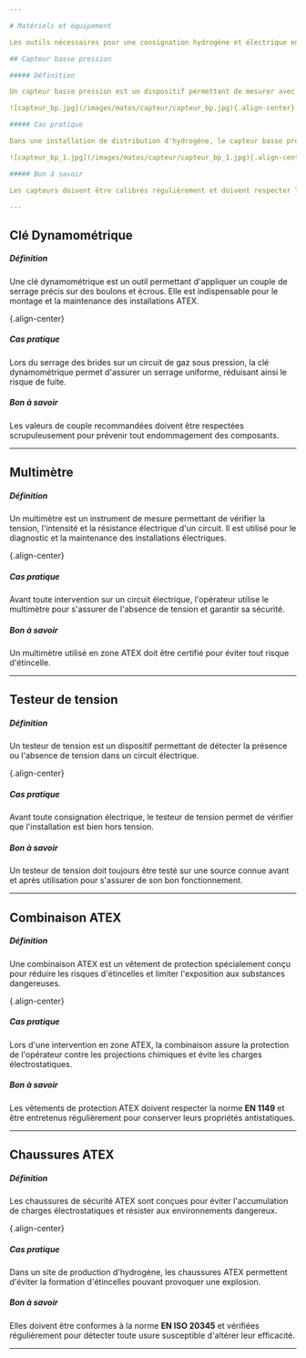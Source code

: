 ```yaml
---

# Matériels et équipement

Les outils nécessaires pour une consignation hydrogène et électrique en zone ATEX.

## Capteur basse pression

##### Définition

Un capteur basse pression est un dispositif permettant de mesurer avec précision la pression des gaz ou liquides dans un système sous contrainte. Il est essentiel pour surveiller les variations de pression dans les réseaux hydrogène et garantir un fonctionnement sûr des installations.

![capteur_bp.jpg](/images/matos/capteur/capteur_bp.jpg){.align-center}

##### Cas pratique

Dans une installation de distribution d'hydrogène, le capteur basse pression est utilisé pour assurer le bon fonctionnement du circuit. Si une baisse anormale est détectée, une alerte est générée pour prévenir d'une fuite potentielle.

![capteur_bp_1.jpg](/images/matos/capteur/capteur_bp_1.jpg){.align-center}

##### Bon à savoir

Les capteurs doivent être calibrés régulièrement et doivent respecter les normes ATEX pour être utilisés en environnement à risque d'explosion.

---
```


## Clé Dynamométrique

##### Définition

Une clé dynamométrique est un outil permettant d'appliquer un couple de serrage précis sur des boulons et écrous. Elle est indispensable pour le montage et la maintenance des installations ATEX.

{.align-center}

##### Cas pratique

Lors du serrage des brides sur un circuit de gaz sous pression, la clé dynamométrique permet d'assurer un serrage uniforme, réduisant ainsi le risque de fuite.

##### Bon à savoir

Les valeurs de couple recommandées doivent être respectées scrupuleusement pour prévenir tout endommagement des composants.

---

## Multimètre

##### Définition

Un multimètre est un instrument de mesure permettant de vérifier la tension, l'intensité et la résistance électrique d'un circuit. Il est utilisé pour le diagnostic et la maintenance des installations électriques.

{.align-center}

##### Cas pratique

Avant toute intervention sur un circuit électrique, l'opérateur utilise le multimètre pour s'assurer de l'absence de tension et garantir sa sécurité.

##### Bon à savoir

Un multimètre utilisé en zone ATEX doit être certifié pour éviter tout risque d'étincelle.

---

## Testeur de tension

##### Définition

Un testeur de tension est un dispositif permettant de détecter la présence ou l'absence de tension dans un circuit électrique.

{.align-center}

##### Cas pratique

Avant toute consignation électrique, le testeur de tension permet de vérifier que l'installation est bien hors tension.

##### Bon à savoir

Un testeur de tension doit toujours être testé sur une source connue avant et après utilisation pour s'assurer de son bon fonctionnement.

---

## Combinaison ATEX

##### Définition

Une combinaison ATEX est un vêtement de protection spécialement conçu pour réduire les risques d'étincelles et limiter l'exposition aux substances dangereuses.

{.align-center}

##### Cas pratique

Lors d'une intervention en zone ATEX, la combinaison assure la protection de l'opérateur contre les projections chimiques et évite les charges électrostatiques.

##### Bon à savoir

Les vêtements de protection ATEX doivent respecter la norme **EN 1149** et être entretenus régulièrement pour conserver leurs propriétés antistatiques.

---

## Chaussures ATEX

##### Définition

Les chaussures de sécurité ATEX sont conçues pour éviter l'accumulation de charges électrostatiques et résister aux environnements dangereux.

{.align-center}

##### Cas pratique

Dans un site de production d'hydrogène, les chaussures ATEX permettent d'éviter la formation d'étincelles pouvant provoquer une explosion.

##### Bon à savoir

Elles doivent être conformes à la norme **EN ISO 20345** et vérifiées régulièrement pour détecter toute usure susceptible d'altérer leur efficacité.

---